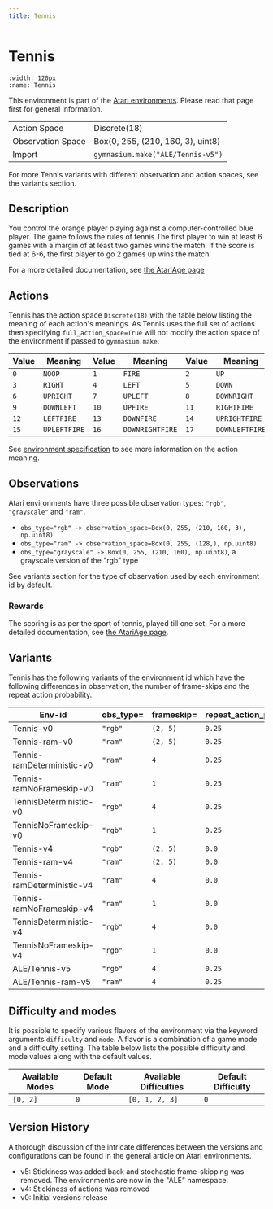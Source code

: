 ```yaml
---
title: Tennis
---
```


# Tennis

```{figure} ../_static/videos/environments/tennis.gif
:width: 120px
:name: Tennis
```

This environment is part of the <a href='..'>Atari environments</a>. Please read that page first for general information.

|   |   |
|---|---|
| Action Space | Discrete(18) |
| Observation Space | Box(0, 255, (210, 160, 3), uint8) |
| Import | `gymnasium.make("ALE/Tennis-v5")` |

For more Tennis variants with different observation and action spaces, see the variants section.

## Description

You control the orange player playing against a computer-controlled blue player. The game follows the rules of tennis.The first player to win at least 6 games with a margin of at least two games wins the match. If the score is tied at 6-6, the first player to go 2 games up wins the match.

For a more detailed documentation, see [the AtariAge page](https://atariage.com/manual_html_page.php?SoftwareLabelID=555)

## Actions

Tennis has the action space `Discrete(18)` with the table below listing the meaning of each action's meanings.
As Tennis uses the full set of actions then specifying `full_action_space=True` will not modify the action space of the environment if passed to `gymnasium.make`.

| Value   | Meaning      | Value   | Meaning         | Value   | Meaning        |
|---------|--------------|---------|-----------------|---------|----------------|
| `0`     | `NOOP`       | `1`     | `FIRE`          | `2`     | `UP`           |
| `3`     | `RIGHT`      | `4`     | `LEFT`          | `5`     | `DOWN`         |
| `6`     | `UPRIGHT`    | `7`     | `UPLEFT`        | `8`     | `DOWNRIGHT`    |
| `9`     | `DOWNLEFT`   | `10`    | `UPFIRE`        | `11`    | `RIGHTFIRE`    |
| `12`    | `LEFTFIRE`   | `13`    | `DOWNFIRE`      | `14`    | `UPRIGHTFIRE`  |
| `15`    | `UPLEFTFIRE` | `16`    | `DOWNRIGHTFIRE` | `17`    | `DOWNLEFTFIRE` |

See [environment specification](../env-spec) to see more information on the action meaning.

## Observations

Atari environments have three possible observation types: `"rgb"`, `"grayscale"` and `"ram"`.

- `obs_type="rgb" -> observation_space=Box(0, 255, (210, 160, 3), np.uint8)`
- `obs_type="ram" -> observation_space=Box(0, 255, (128,), np.uint8)`
- `obs_type="grayscale" -> Box(0, 255, (210, 160), np.uint8)`, a grayscale version of the "rgb" type

See variants section for the type of observation used by each environment id by default.

### Rewards

The scoring is as per the sport of tennis, played till one set.
For a more detailed documentation, see [the AtariAge page](https://atariage.com/manual_html_page.php?SoftwareLabelID=555).

## Variants

Tennis has the following variants of the environment id which have the following differences in observation,
the number of frame-skips and the repeat action probability.

| Env-id                     | obs_type=   | frameskip=   | repeat_action_probability=   |
|----------------------------|-------------|--------------|------------------------------|
| Tennis-v0                  | `"rgb"`     | `(2, 5)`     | `0.25`                       |
| Tennis-ram-v0              | `"ram"`     | `(2, 5)`     | `0.25`                       |
| Tennis-ramDeterministic-v0 | `"ram"`     | `4`          | `0.25`                       |
| Tennis-ramNoFrameskip-v0   | `"ram"`     | `1`          | `0.25`                       |
| TennisDeterministic-v0     | `"rgb"`     | `4`          | `0.25`                       |
| TennisNoFrameskip-v0       | `"rgb"`     | `1`          | `0.25`                       |
| Tennis-v4                  | `"rgb"`     | `(2, 5)`     | `0.0`                        |
| Tennis-ram-v4              | `"ram"`     | `(2, 5)`     | `0.0`                        |
| Tennis-ramDeterministic-v4 | `"ram"`     | `4`          | `0.0`                        |
| Tennis-ramNoFrameskip-v4   | `"ram"`     | `1`          | `0.0`                        |
| TennisDeterministic-v4     | `"rgb"`     | `4`          | `0.0`                        |
| TennisNoFrameskip-v4       | `"rgb"`     | `1`          | `0.0`                        |
| ALE/Tennis-v5              | `"rgb"`     | `4`          | `0.25`                       |
| ALE/Tennis-ram-v5          | `"ram"`     | `4`          | `0.25`                       |

## Difficulty and modes

It is possible to specify various flavors of the environment via the keyword arguments `difficulty` and `mode`.
A flavor is a combination of a game mode and a difficulty setting. The table below lists the possible difficulty and mode values
along with the default values.

| Available Modes   | Default Mode   | Available Difficulties   | Default Difficulty   |
|-------------------|----------------|--------------------------|----------------------|
| `[0, 2]`          | `0`            | `[0, 1, 2, 3]`           | `0`                  |

## Version History

A thorough discussion of the intricate differences between the versions and configurations can be found in the general article on Atari environments.

* v5: Stickiness was added back and stochastic frame-skipping was removed. The environments are now in the "ALE" namespace.
* v4: Stickiness of actions was removed
* v0: Initial versions release
